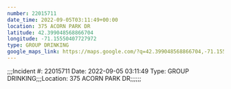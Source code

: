 ```yaml
---
number: 22015711
date_time: 2022-09-05T03:11:49+00:00
location: 375 ACORN PARK DR
latitude: 42.399048568866704
longitude: -71.15550407727972
type: GROUP DRINKING
google_maps_link: https://maps.google.com/?q=42.399048568866704,-71.15550407727972
---
```


;;;Incident #: 22015711   Date: 2022-09-05 03:11:49   Type: GROUP DRINKING;;;Location: 375 ACORN PARK DR;;;;;;
